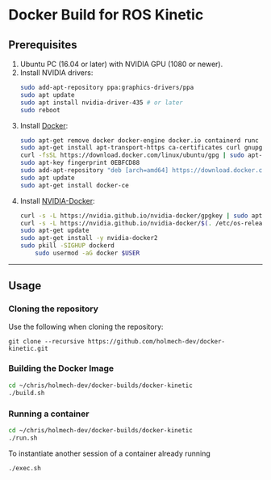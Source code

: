 # Docker Build for ROS Kinetic

## Prerequisites

1. Ubuntu PC (16.04 or later) with NVIDIA GPU (1080 or newer).
2. Install NVIDIA drivers:
	```bash
	sudo add-apt-repository ppa:graphics-drivers/ppa
	sudo apt update
	sudo apt install nvidia-driver-435 # or later
	sudo reboot
	```
3. Install [Docker](https://docs.docker.com/install/linux/docker-ce/ubuntu/):
	```bash
	sudo apt-get remove docker docker-engine docker.io containerd runc
	sudo apt-get install apt-transport-https ca-certificates curl gnupg-agent software-properties-common
	curl -fsSL https://download.docker.com/linux/ubuntu/gpg | sudo apt-key add -
	sudo apt-key fingerprint 0EBFCD88
	sudo add-apt-repository "deb [arch=amd64] https://download.docker.com/linux/ubuntu $(lsb_release -cs) stable"
	sudo apt update
	sudo apt-get install docker-ce
	```
4. Install [NVIDIA-Docker](https://github.com/NVIDIA/nvidia-docker):
	```bash
	curl -s -L https://nvidia.github.io/nvidia-docker/gpgkey | sudo apt-key add -
	curl -s -L https://nvidia.github.io/nvidia-docker/$(. /etc/os-release;echo $ID$VERSION_ID)/nvidia-docker.list | sudo tee /etc/apt/sources.list.d/nvidia-docker.list
	sudo apt-get update
	sudo apt-get install -y nvidia-docker2
	sudo pkill -SIGHUP dockerd
    	sudo usermod -aG docker $USER
	```
-----------------------------------------------------------------------------------------------------------

## Usage

### Cloning the repository
Use the following when cloning the repository:
```
git clone --recursive https://github.com/holmech-dev/docker-kinetic.git
```

### Building the Docker Image
```bash
cd ~/chris/holmech-dev/docker-builds/docker-kinetic
./build.sh
```

### Running a container
```bash
cd ~/chris/holmech-dev/docker-builds/docker-kinetic
./run.sh
```
To instantiate another session of a container already running
```bash
./exec.sh
```
